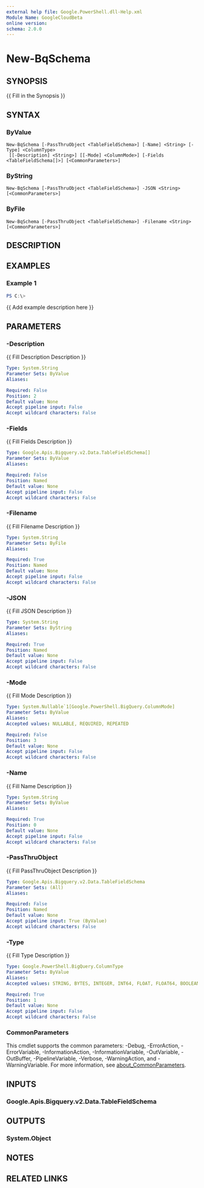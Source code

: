 ```yaml
---
external help file: Google.PowerShell.dll-Help.xml
Module Name: GoogleCloudBeta
online version:
schema: 2.0.0
---
```


# New-BqSchema

## SYNOPSIS
{{ Fill in the Synopsis }}

## SYNTAX

### ByValue
```
New-BqSchema [-PassThruObject <TableFieldSchema>] [-Name] <String> [-Type] <ColumnType>
 [[-Description] <String>] [[-Mode] <ColumnMode>] [-Fields <TableFieldSchema[]>] [<CommonParameters>]
```

### ByString
```
New-BqSchema [-PassThruObject <TableFieldSchema>] -JSON <String> [<CommonParameters>]
```

### ByFile
```
New-BqSchema [-PassThruObject <TableFieldSchema>] -Filename <String> [<CommonParameters>]
```

## DESCRIPTION


## EXAMPLES

### Example 1
```powershell
PS C:\> 
```

{{ Add example description here }}

## PARAMETERS

### -Description
{{ Fill Description Description }}

```yaml
Type: System.String
Parameter Sets: ByValue
Aliases:

Required: False
Position: 2
Default value: None
Accept pipeline input: False
Accept wildcard characters: False
```

### -Fields
{{ Fill Fields Description }}

```yaml
Type: Google.Apis.Bigquery.v2.Data.TableFieldSchema[]
Parameter Sets: ByValue
Aliases:

Required: False
Position: Named
Default value: None
Accept pipeline input: False
Accept wildcard characters: False
```

### -Filename
{{ Fill Filename Description }}

```yaml
Type: System.String
Parameter Sets: ByFile
Aliases:

Required: True
Position: Named
Default value: None
Accept pipeline input: False
Accept wildcard characters: False
```

### -JSON
{{ Fill JSON Description }}

```yaml
Type: System.String
Parameter Sets: ByString
Aliases:

Required: True
Position: Named
Default value: None
Accept pipeline input: False
Accept wildcard characters: False
```

### -Mode
{{ Fill Mode Description }}

```yaml
Type: System.Nullable`1[Google.PowerShell.BigQuery.ColumnMode]
Parameter Sets: ByValue
Aliases:
Accepted values: NULLABLE, REQUIRED, REPEATED

Required: False
Position: 3
Default value: None
Accept pipeline input: False
Accept wildcard characters: False
```

### -Name
{{ Fill Name Description }}

```yaml
Type: System.String
Parameter Sets: ByValue
Aliases:

Required: True
Position: 0
Default value: None
Accept pipeline input: False
Accept wildcard characters: False
```

### -PassThruObject
{{ Fill PassThruObject Description }}

```yaml
Type: Google.Apis.Bigquery.v2.Data.TableFieldSchema
Parameter Sets: (All)
Aliases:

Required: False
Position: Named
Default value: None
Accept pipeline input: True (ByValue)
Accept wildcard characters: False
```

### -Type
{{ Fill Type Description }}

```yaml
Type: Google.PowerShell.BigQuery.ColumnType
Parameter Sets: ByValue
Aliases:
Accepted values: STRING, BYTES, INTEGER, INT64, FLOAT, FLOAT64, BOOLEAN, BOOL, TIMESTAMP, DATE, TIME, DATETIME, RECORD, STRUCT

Required: True
Position: 1
Default value: None
Accept pipeline input: False
Accept wildcard characters: False
```

### CommonParameters
This cmdlet supports the common parameters: -Debug, -ErrorAction, -ErrorVariable, -InformationAction, -InformationVariable, -OutVariable, -OutBuffer, -PipelineVariable, -Verbose, -WarningAction, and -WarningVariable. For more information, see [about_CommonParameters](http://go.microsoft.com/fwlink/?LinkID=113216).

## INPUTS

### Google.Apis.Bigquery.v2.Data.TableFieldSchema

## OUTPUTS

### System.Object
## NOTES

## RELATED LINKS
